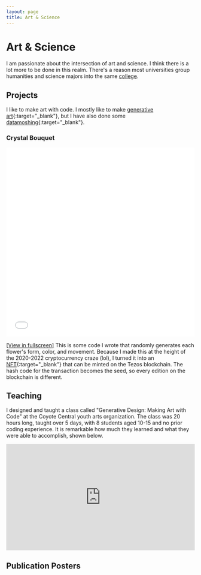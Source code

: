 ```yaml
---
layout: page
title: Art & Science
---
```


# Art & Science

I am passionate about the intersection of art and science. I think there is a lot more to be done in this realm. There's a reason most universities group humanities and science majors into the same [college](https://www.college.ucla.edu/about/).

## Projects

I like to make art with code. I mostly like to make [generative art](https://en.wikipedia.org/wiki/Generative_art){:target="_blank"}, but I have also done some [datamoshing](http://datamoshing.com/about/){:target="_blank"}. 

### Crystal Bouquet

<div style="position: relative; padding-bottom: 100%; height: 0; overflow: hidden; max-width: 100%; height: auto;">
  <iframe style="position: absolute; top: 0; left: 0; width: 100%; height: 100%;" 
  src="{{ '/assets/cb_jsMode/index.html' | relative_url }}" 
  frameborder="0" allowfullscreen></iframe>
</div>

[[View in fullscreen]](/assets/cb_jsMode/index.html) This is some code I wrote that randomly generates each flower's form, color, and movement. Because I made this at the height of the 2020-2022 cryptocurrency craze (lol), I turned it into an [NFT](https://www.fxhash.xyz/generative/7163){:target="_blank"} that can be minted on the Tezos blockchain. The hash code for the transaction becomes the seed, so every edition on the blockchain is different.

## Teaching

I designed and taught a class called "Generative Design: Making Art with Code" at the Coyote Central youth arts organization. The class was 20 hours long, taught over 5 days, with 8 students aged 10-15 and no prior coding experience. It is remarkable how much they learned and what they were able to accomplish, shown below.

<div style="position: relative; padding-bottom: 56.25%; height: 0; overflow: hidden; max-width: 100%; height: auto;">
  <iframe style="position: absolute; top: 0; left: 0; width: 100%; height: 100%;" 
  src="https://www.youtube.com/embed/h2j7Wz74lHA" 
  frameborder="0" allowfullscreen></iframe>
</div>

## Publication Posters 


